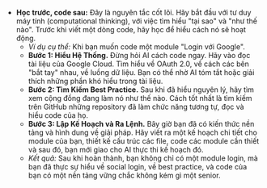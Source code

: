 
- **Học trước, code sau:** Đây là nguyên tắc cốt lõi. Hãy bắt đầu với tư duy máy tính (computational thinking), với việc tìm hiểu "tại sao" và "như thế nào". Trước khi viết một dòng code, hãy học để hiểu cách nó sẽ hoạt động.
    - *Ví dụ cụ thể:* Khi bạn muốn code một module "Login với Google".
    - **Bước 1: Hiểu Hệ Thống.** Đừng hỏi AI cách code ngay. Hãy vào đọc tài liệu của Google Cloud. Tìm hiểu về OAuth 2.0, về cách các bên "bắt tay" nhau, về luồng dữ liệu. Bạn có thể nhờ AI tóm tắt hoặc giải thích những phần khó hiểu trong tài liệu.
    - **Bước 2: Tìm Kiếm Best Practice.** Sau khi đã hiểu nguyên lý, hãy tìm xem cộng đồng đang làm nó như thế nào. Cách tốt nhất là tìm kiếm trên GitHub những repository đã làm chức năng tương tự, đọc và hiểu code của họ.
    - **Bước 3: Lập Kế Hoạch và Ra Lệnh.** Bây giờ bạn đã có kiến thức nền tảng và hình dung về giải pháp. Hãy viết ra một kế hoạch chi tiết cho module của bạn, thiết kế cấu trúc các file, code các module cần thiết và sau đó, bạn mới giao cho AI thực thi kế hoạch đó.
    - *Kết quả:* Sau khi hoàn thành, bạn không chỉ có một module login, mà bạn đã thực sự hiểu về social login, về best practice, và code của bạn có một nền tảng vững chắc không kém gì một senior.
